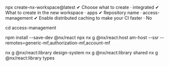 npx create-nx-workspace@latest
✔ Choose what to create · integrated
✔ What to create in the new workspace · apps
✔ Repository name · access-management
✔ Enable distributed caching to make your CI faster · No

cd access-management

npm install --save-dev @nx/react
npx nx g @nx/react:host am-host --ssr --remotes=generic-mf,authorization-mf,account-mf

nx g @nx/react:library design-system
nx g @nx/react:library shared
nx g @nx/react:library types
